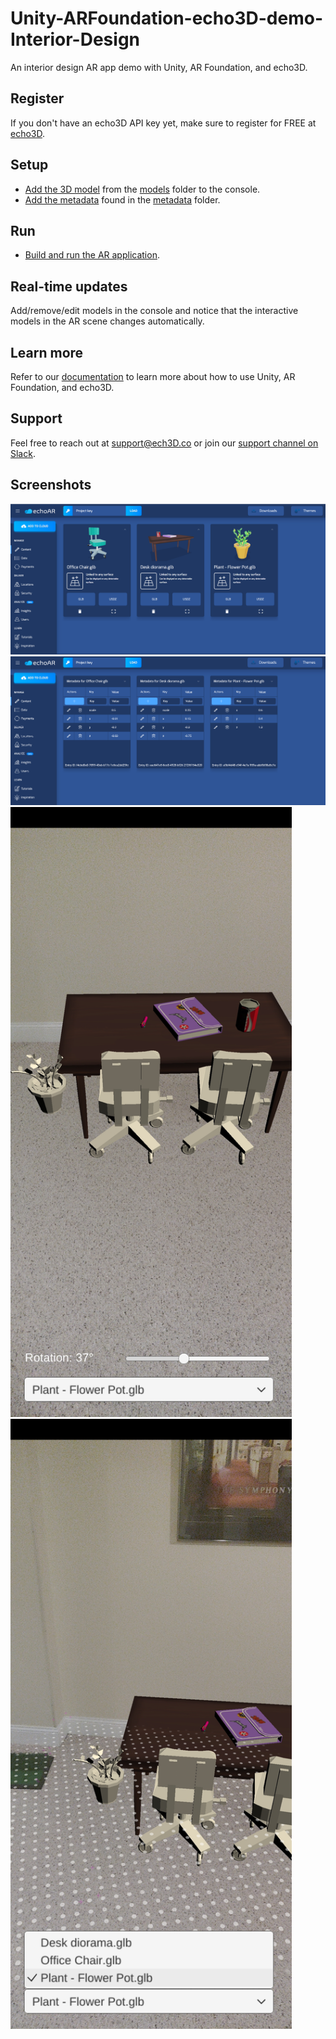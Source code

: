 # Unity-ARFoundation-echo3D-demo-Interior-Design
An interior design AR app demo with Unity, AR Foundation, and echo3D.

## Register
If you don't have an echo3D API key yet, make sure to register for FREE at [echo3D](https://console.echo3D.co/#/auth/register).

## Setup
* [Add the 3D model](https://docs.echo3D.co/quickstart/add-a-3d-model) from the [models](/models) folder to the console.
* [Add the metadata](https://docs.echo3D.co/web-console/manage-pages/data-page/how-to-add-data#adding-metadata) found in the [metadata](/metadata) folder.

## Run
* [Build and run the AR application](https://docs.echo3D.co/unity/adding-ar-capabilities#4-build-and-run-the-ar-application).

## Real-time updates
Add/remove/edit models in the console and notice that the interactive models in the AR scene changes automatically.

## Learn more
Refer to our [documentation](https://docs.echo3D.co/unity/) to learn more about how to use Unity, AR Foundation, and echo3D.

## Support
Feel free to reach out at [support@ech3D.co](mailto:support@echo3D.co) or join our [support channel on Slack](https://go.echo3D.co/join). 

## Screenshots
<img src="/images/console.png">
<img src="/images/metadata.png">
<img src="/images/demo1.jpg" width="450">
<img src="/images/demo2.jpg" width="450">
